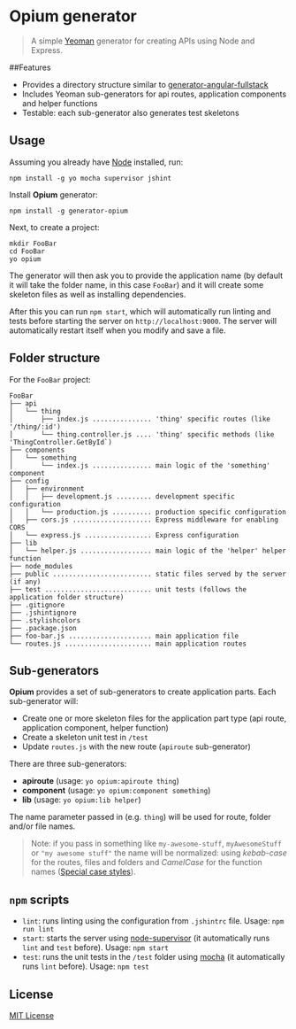 # Opium generator

> A simple [Yeoman](http://yeoman.io) generator for creating APIs using Node and Express.


##Features

* Provides a directory structure similar to [generator-angular-fullstack](https://github.com/DaftMonk/generator-angular-fullstack)
* Includes Yeoman sub-generators for api routes, application components and helper functions
* Testable: each sub-generator also generates test skeletons


## Usage

Assuming you already have [Node](https://nodejs.org) installed, run:
```
npm install -g yo mocha supervisor jshint
```

Install **Opium** generator:
```
npm install -g generator-opium
```

Next, to create a project:
```
mkdir FooBar
cd FooBar
yo opium
```
The generator will then ask you to provide the application name (by default it will take the folder name, in this case ```FooBar```) and it will create some skeleton files as well as installing dependencies.

After this you can run ```npm start```, which will automatically run linting and tests before starting the server on  ```http://localhost:9000```. The server will automatically restart itself when you modify and save a file.


## Folder structure

For the ```FooBar``` project:

    FooBar
    ├── api
    │   └── thing
    │       ├── index.js ............... 'thing' specific routes (like '/thing/:id')
    │       └── thing.controller.js .... 'thing' specific methods (like 'ThingController.GetById`)
    ├── components
    │   └── something
    │       └── index.js ............... main logic of the 'something' component
    ├── config
    │   ├── environment
    │   │   ├── development.js ......... development specific configuration
    │   │   └── production.js .......... production specific configuration
    │   ├── cors.js .................... Express middleware for enabling CORS
    │   └── express.js ................. Express configuration
    ├── lib
    │   └── helper.js .................. main logic of the 'helper' helper function
    ├── node_modules
    ├── public ......................... static files served by the server (if any)
    ├── test ........................... unit tests (follows the application folder structure)
    ├── .gitignore
    ├── .jshintignore
    ├── .stylishcolors
    ├── .package.json
    ├── foo-bar.js ..................... main application file
    └── routes.js ...................... main application routes


## Sub-generators

**Opium** provides a set of sub-generators to create application parts. Each sub-generator will:

* Create one or more skeleton files for the application part type (api route, application component, helper function)
* Create a skeleton unit test in ```/test```
* Update ```routes.js``` with the new route (```apiroute``` sub-generator)

There are three sub-generators: 
* **apiroute** (usage: ```yo opium:apiroute thing```)
* **component** (usage: ```yo opium:component something```)
* **lib** (usage: ```yo opium:lib helper```)

The name parameter passed in (e.g. ```thing```) will be used for route, folder and/or file names. 

> Note: if you pass in something like ```my-awesome-stuff```, ```myAwesomeStuff``` or ```"my awesome stuff"``` the name will be normalized: using *kebab-case* for the routes, files and folders and *CamelCase* for the function names ([Special case styles](https://en.wikipedia.org/wiki/Letter_case#Special_case_styles)).


## ```npm``` scripts

* ```lint```: runs linting using the configuration from ```.jshintrc``` file. Usage: ```npm run lint```
* ```start```: starts the server using [node-supervisor](https://github.com/petruisfan/node-supervisor) (it automatically runs ```lint``` and ```test``` before). Usage: ```npm start```
* ```test```: runs the unit tests in the ```/test``` folder using [mocha](http://mochajs.org) (it automatically runs ```lint``` before). Usage: ```npm test```

## License

[MIT License](https://github.com/lucianmoldovan/generator-opium/blob/master/LICENSE)